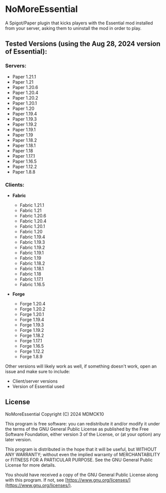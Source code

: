 # NoMoreEssential

A Spigot/Paper plugin that kicks players with the Essential mod installed from your server, asking them to uninstall the mod in order to play.

## Tested Versions (using the Aug 28, 2024 version of Essential):

### Servers:
- Paper 1.21.1
- Paper 1.21
- Paper 1.20.6
- Paper 1.20.4
- Paper 1.20.2
- Paper 1.20.1
- Paper 1.20
- Paper 1.19.4
- Paper 1.19.3
- Paper 1.19.2
- Paper 1.19.1
- Paper 1.19
- Paper 1.18.2
- Paper 1.18.1
- Paper 1.18
- Paper 1.17.1
- Paper 1.16.5
- Paper 1.12.2
- Paper 1.8.8

### Clients:
- **Fabric**
  - Fabric 1.21.1
  - Fabric 1.21
  - Fabric 1.20.6
  - Fabric 1.20.4
  - Fabric 1.20.1
  - Fabric 1.20
  - Fabric 1.19.4
  - Fabric 1.19.3
  - Fabric 1.19.2
  - Fabric 1.19.1
  - Fabric 1.19
  - Fabric 1.18.2
  - Fabric 1.18.1
  - Fabric 1.18
  - Fabric 1.17.1
  - Fabric 1.16.5
  

- **Forge**
  - Forge 1.20.4
  - Forge 1.20.2
  - Forge 1.20.1
  - Forge 1.19.4
  - Forge 1.19.3
  - Forge 1.19.2
  - Forge 1.18.2
  - Forge 1.17.1
  - Forge 1.16.5
  - Forge 1.12.2
  - Forge 1.8.9

Other versions will likely work as well, if something doesn't work, open an issue and make sure to include:
- Client/server versions
- Version of Essential used

## License

NoMoreEssential
Copyright (C) 2024  MDMCK10

This program is free software: you can redistribute it and/or modify
it under the terms of the GNU General Public License as published by
the Free Software Foundation, either version 3 of the License, or
(at your option) any later version.

This program is distributed in the hope that it will be useful,
but WITHOUT ANY WARRANTY; without even the implied warranty of
MERCHANTABILITY or FITNESS FOR A PARTICULAR PURPOSE.  See the
GNU General Public License for more details.

You should have received a copy of the GNU General Public License
along with this program.  If not, see [https://www.gnu.org/licenses/](https://www.gnu.org/licenses/).
